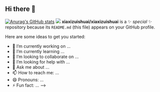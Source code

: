 ## Hi there 👋
[![Anurag's GitHub stats](https://github-readme-stats.vercel.app/api?username=xiaxizuishuai)](https://github.com/anuraghazra/github-readme-stats)
![](https://github-readme-stats.vercel.app/api?username=xiaxizuishuai&show_icons=true&theme=tokyonight)
**xiaxizuishuai/xiaxizuishuai** is a ✨ _special_ ✨ repository because its `README.md` (this file) appears on your GitHub profile.

Here are some ideas to get you started:

- 🔭 I’m currently working on ...
- 🌱 I’m currently learning ...
- 👯 I’m looking to collaborate on ...
- 🤔 I’m looking for help with ...
- 💬 Ask me about ...
- 📫 How to reach me: ...
- 😄 Pronouns: ...
- ⚡ Fun fact: ...
-->
